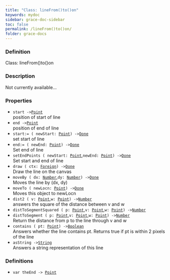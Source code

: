 ```yaml
---
title: "Class: lineFrom()to()on"
keywords: mydoc
sidebar: grace-doc-sidebar
toc: false
permalink: /lineFrom()to()on/
folder: grace-docs
---
```


### Definition
Class: lineFrom()to()on  

### Description
Not currently available...  

### Properties
  
- `start ->`[`Point`]({{site.baseurl}}/404)  
position of start of line
- `end ->`[`Point`]({{site.baseurl}}/404)  
position of end of line
- `start:= ( newStart: `[`Point`]({{site.baseurl}}/404)`) ->`[`Done`]({{site.baseurl}}/404)  
set start of line
- `end:= ( newEnd: `[`Point`]({{site.baseurl}}/404)`) ->`[`Done`]({{site.baseurl}}/404)  
Set end of line
- `setEndPoints ( newStart: `[`Point`]({{site.baseurl}}/404),`newEnd: `[`Point`]({{site.baseurl}}/404)`) ->`[`Done`]({{site.baseurl}}/404)  
Set start and end of line
- `draw ( ctx: `[`Foreign`](/grace-documentation/Foreign)`) ->`[`Done`]({{site.baseurl}}/404)  
Draw the line on the canvas
- `moveBy ( dx: `[`Number`]({{site.baseurl}}/404),`dy: `[`Number`]({{site.baseurl}}/404)`) ->`[`Done`]({{site.baseurl}}/404)  
Moves the line by (dx, dy)
- `moveTo ( newLocn: `[`Point`]({{site.baseurl}}/404)`) ->`[`Done`]({{site.baseurl}}/404)  
Moves this object to newLocn
- `dist2 ( v: `[`Point`]({{site.baseurl}}/404),`w: `[`Point`]({{site.baseurl}}/404)`) ->`[`Number`]({{site.baseurl}}/404)  
answers the square of the distance between v and w
- `distToSegmentSquared ( p: `[`Point`]({{site.baseurl}}/404),`v: `[`Point`]({{site.baseurl}}/404),`w: `[`Point`]({{site.baseurl}}/404)`) ->`[`Number`]({{site.baseurl}}/404)  
- `distToSegment ( p: `[`Point`]({{site.baseurl}}/404),`v: `[`Point`]({{site.baseurl}}/404),`w: `[`Point`]({{site.baseurl}}/404)`) ->`[`Number`]({{site.baseurl}}/404)  
Return the distance from p to the line through v and w
- `contains ( pt: `[`Point`]({{site.baseurl}}/404)`) ->`[`Boolean`]({{site.baseurl}}/404)  
Answers whether the line contains pt.  Returns true if pt is within 2 pixels of the line
- `asString ->`[`String`]({{site.baseurl}}/404)  
Answers a string representation of this line

### Definitions
- `var theEnd -> `[`Point`]({{site.baseurl}}/404)  
